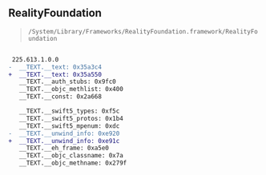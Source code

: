 ## RealityFoundation

> `/System/Library/Frameworks/RealityFoundation.framework/RealityFoundation`

```diff

 225.613.1.0.0
-  __TEXT.__text: 0x35a3c4
+  __TEXT.__text: 0x35a550
   __TEXT.__auth_stubs: 0x9fc0
   __TEXT.__objc_methlist: 0x400
   __TEXT.__const: 0x2a668

   __TEXT.__swift5_types: 0xf5c
   __TEXT.__swift5_protos: 0x1b4
   __TEXT.__swift5_mpenum: 0xdc
-  __TEXT.__unwind_info: 0xe920
+  __TEXT.__unwind_info: 0xe91c
   __TEXT.__eh_frame: 0xa5e0
   __TEXT.__objc_classname: 0x7a
   __TEXT.__objc_methname: 0x279f

```
